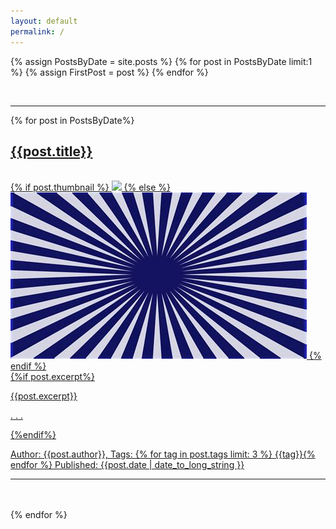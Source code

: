 ```yaml
---
layout: default
permalink: /
---
```


{% assign PostsByDate = site.posts %}
{% for post in PostsByDate limit:1 %}
{% assign FirstPost = post %}
{% endfor %}

<div class="wrapper">
  <div>
        <p style="text-align:right; font-style:italic; font-size: 90%"></p>
        <div class="left">
        <br>
        <hr class="fadinggrad">
        </div>
        {% for post in PostsByDate%}
        <a style="display:block;" href="{{site.url}}{{ post.url }}">
          <div>
            <h2>{{post.title}}</h2>
            <br>
              {% if post.thumbnail %}
              <img src="{{ post.thumbnail }}" />
              {% else %}
              <img src="assets/images/thumb.png" />
              {% endif %}
          </div>
          <div>
              {%if post.excerpt%}
                <p>{{post.excerpt}}</p>
                <p> . . . </p>
              {%endif%}
              <p> Author: {{post.author}}, Tags: {% for tag in post.tags limit: 3 %} {{tag}}{% endfor %} Published: {{post.date | date_to_long_string }}</p>
              <hr class="fadinggrad">
          </div>
        </a>
        <br>
        <br>
          {% endfor %}
  </div>
</div>
